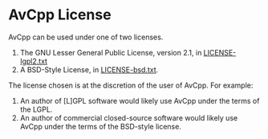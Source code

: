 AvCpp License
=============

AvCpp can be used under one of two licenses.

1. The GNU Lesser General Public License, version 2.1, in [LICENSE-lgpl2.txt](LICENSE-lgpl2.txt)
2. A BSD-Style License, in [LICENSE-bsd.txt](LICENSE-bsd.txt).

The license chosen is at the discretion of the user of AvCpp. For example:

1. An author of [L]GPL software would likely use AvCpp under the terms of the
LGPL.
2. An author of commercial closed-source software would likely use AvCpp
under the terms of the BSD-style license.
